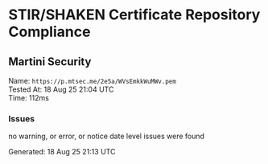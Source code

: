 # STIR/SHAKEN Certificate Repository Compliance

## Martini Security

Name: `https://p.mtsec.me/2e5a/WVsEmkkWuMWv.pem`\
Tested At: 18 Aug 25 21:04 UTC\
Time: 112ms

### Issues

no warning, or error, or notice date level issues were found

Generated: 18 Aug 25 21:13 UTC